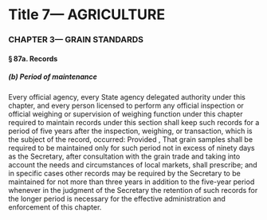 
# Title 7— AGRICULTURE
### CHAPTER 3— GRAIN STANDARDS
#### § 87a. Records
##### (b) Period of maintenance

Every official agency, every State agency delegated authority under this chapter, and every person licensed to perform any official inspection or official weighing or supervision of weighing function under this chapter required to maintain records under this section shall keep such records for a period of five years after the inspection, weighing, or transaction, which is the subject of the record, occurred: Provided , That grain samples shall be required to be maintained only for such period not in excess of ninety days as the Secretary, after consultation with the grain trade and taking into account the needs and circumstances of local markets, shall prescribe; and in specific cases other records may be required by the Secretary to be maintained for not more than three years in addition to the five-year period whenever in the judgment of the Secretary the retention of such records for the longer period is necessary for the effective administration and enforcement of this chapter.
